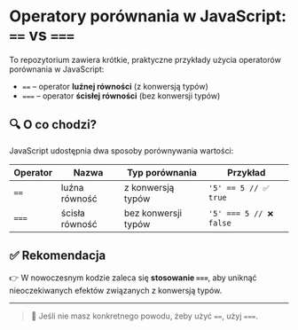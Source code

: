 # Operatory porównania w JavaScript: `==` vs `===`

To repozytorium zawiera krótkie, praktyczne przykłady użycia operatorów porównania w JavaScript:

- `==` – operator **luźnej równości** (z konwersją typów)
- `===` – operator **ścisłej równości** (bez konwersji typów)

## 🔍 O co chodzi?

JavaScript udostępnia dwa sposoby porównywania wartości:

| Operator | Nazwa          | Typ porównania      | Przykład                |
| -------- | -------------- | ------------------- | ----------------------- |
| `==`     | luźna równość  | z konwersją typów   | `'5' == 5 // ✅ true`   |
| `===`    | ścisła równość | bez konwersji typów | `'5' === 5 // ❌ false` |

## ✅ Rekomendacja

👉 W nowoczesnym kodzie zaleca się **stosowanie `===`**, aby uniknąć nieoczekiwanych efektów związanych z konwersją typów.

---

> 📌 Jeśli nie masz konkretnego powodu, żeby użyć `==`, użyj `===`.
